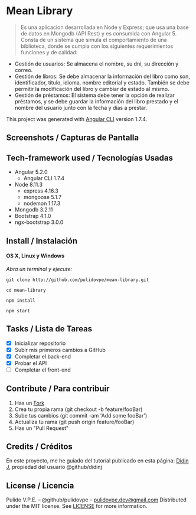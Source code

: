 # Mean Library
> Es una aplicacion desarrollada en Node y Express; que usa una base de datos en
Mongodb (API Rest) y es consumida con Angular 5.
> Consta de un sistema que simula el comportamiento de una biblioteca, donde se
cumpla con los siguientes requerimientos funciones y de calidad:
- Gestión de usuarios: Se almacena el nombre, su dni, su dirección y correo.
- Gestión de libros: Se debe almacenar la información del libro como son,
identificador, titulo, idioma, nombre editorial y estado. También se debe permitir la modificación del libro y cambiar de estado al mismo.
- Gestión de préstamos: El sistema debe tener la opción de realizar préstamos, y
se debe guardar la información del libro prestado y el nombre del usuario junto
con la fecha y días a prestar.

This project was generated with [Angular CLI](https://github.com/angular/angular-cli) version 1.7.4.

## Screenshots / Capturas de Pantalla


## Tech-framework used / Tecnologías Usadas
- Angular 5.2.0
  - Angular CLI 1.7.4
- Node 8.11.3
  - express 4.16.3
  - mongoose 5.1.7
  - nodemon 1.17.3
- Mongodb 3.2.11
- Bootstrap 4.1.0
- ngx-bootstrap 3.0.0

## Install / Instalación
#### OS X, Linux y Windows
*Abra un terminal y ejecute:*
```Shell
git clone http://github.com/pulidovpe/mean-library.git

cd mean-library

npm install

npm start
```
## Tasks / Lista de Tareas
- [x] Inicializar repositorio
- [x] Subir mis primeros cambios a GitHub
- [x] Completar el back-end
- [x] Probar el API
- [ ] Completar el front-end

## Contribute / Para contribuir
1. Has un [Fork](https://github.com/pulidovpe/mean-library/fork)
2. Crea tu propia rama (git checkout -b feature/fooBar)
3. Sube tus cambios (git commit -am 'Add some fooBar')
4. Actualiza tu rama (git push origin feature/fooBar)
5. Has un "Pull Request"

## Credits / Créditos
En este proyecto, me he guiado del tutorial publicado en esta página:
[Didin J](https://www.djamware.com/post/5a0673c880aca7739224ee21/mean-stack-angular-5-crud-web-application-example), propiedad del usuario @github/didinj

## License / Licencia
Pulido V.P.E. – @github/pulidovpe – pulidovpe.dev@gmail.com
Distributed under the MIT license. See [LICENSE](LICENSE) for more information.
